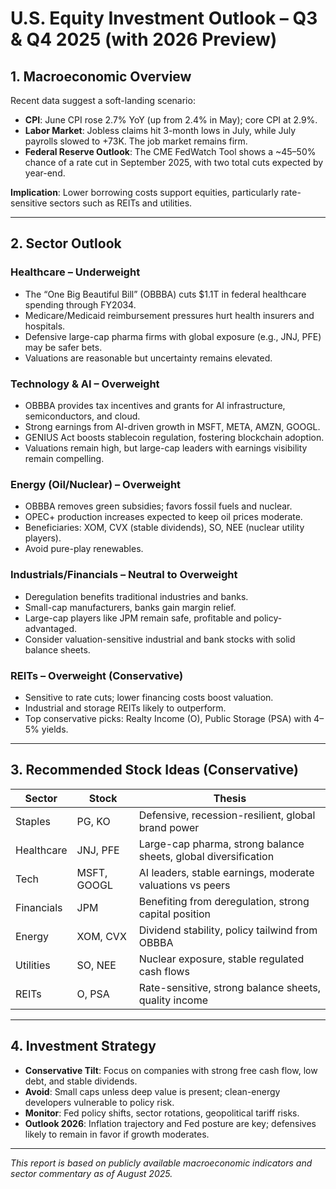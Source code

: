 
# U.S. Equity Investment Outlook – Q3 & Q4 2025 (with 2026 Preview)

## 1. Macroeconomic Overview

Recent data suggest a soft-landing scenario:
- **CPI**: June CPI rose 2.7% YoY (up from 2.4% in May); core CPI at 2.9%.
- **Labor Market**: Jobless claims hit 3-month lows in July, while July payrolls slowed to +73K. The job market remains firm.
- **Federal Reserve Outlook**: The CME FedWatch Tool shows a ~45–50% chance of a rate cut in September 2025, with two total cuts expected by year-end.

**Implication**: Lower borrowing costs support equities, particularly rate-sensitive sectors such as REITs and utilities.

---

## 2. Sector Outlook

### Healthcare – **Underweight**
- The “One Big Beautiful Bill” (OBBBA) cuts $1.1T in federal healthcare spending through FY2034.
- Medicare/Medicaid reimbursement pressures hurt health insurers and hospitals.
- Defensive large-cap pharma firms with global exposure (e.g., JNJ, PFE) may be safer bets.
- Valuations are reasonable but uncertainty remains elevated.

### Technology & AI – **Overweight**
- OBBBA provides tax incentives and grants for AI infrastructure, semiconductors, and cloud.
- Strong earnings from AI-driven growth in MSFT, META, AMZN, GOOGL.
- GENIUS Act boosts stablecoin regulation, fostering blockchain adoption.
- Valuations remain high, but large-cap leaders with earnings visibility remain compelling.

### Energy (Oil/Nuclear) – **Overweight**
- OBBBA removes green subsidies; favors fossil fuels and nuclear.
- OPEC+ production increases expected to keep oil prices moderate.
- Beneficiaries: XOM, CVX (stable dividends), SO, NEE (nuclear utility players).
- Avoid pure-play renewables.

### Industrials/Financials – **Neutral to Overweight**
- Deregulation benefits traditional industries and banks.
- Small-cap manufacturers, banks gain margin relief.
- Large-cap players like JPM remain safe, profitable and policy-advantaged.
- Consider valuation-sensitive industrial and bank stocks with solid balance sheets.

### REITs – **Overweight (Conservative)**
- Sensitive to rate cuts; lower financing costs boost valuation.
- Industrial and storage REITs likely to outperform.
- Top conservative picks: Realty Income (O), Public Storage (PSA) with 4–5% yields.

---

## 3. Recommended Stock Ideas (Conservative)

| Sector      | Stock       | Thesis |
|-------------|-------------|--------|
| Staples     | PG, KO      | Defensive, recession-resilient, global brand power |
| Healthcare  | JNJ, PFE    | Large-cap pharma, strong balance sheets, global diversification |
| Tech        | MSFT, GOOGL | AI leaders, stable earnings, moderate valuations vs peers |
| Financials  | JPM         | Benefiting from deregulation, strong capital position |
| Energy      | XOM, CVX    | Dividend stability, policy tailwind from OBBBA |
| Utilities   | SO, NEE     | Nuclear exposure, stable regulated cash flows |
| REITs       | O, PSA      | Rate-sensitive, strong balance sheets, quality income |

---

## 4. Investment Strategy

- **Conservative Tilt**: Focus on companies with strong free cash flow, low debt, and stable dividends.
- **Avoid**: Small caps unless deep value is present; clean-energy developers vulnerable to policy risk.
- **Monitor**: Fed policy shifts, sector rotations, geopolitical tariff risks.
- **Outlook 2026**: Inflation trajectory and Fed posture are key; defensives likely to remain in favor if growth moderates.

---

*This report is based on publicly available macroeconomic indicators and sector commentary as of August 2025.*

